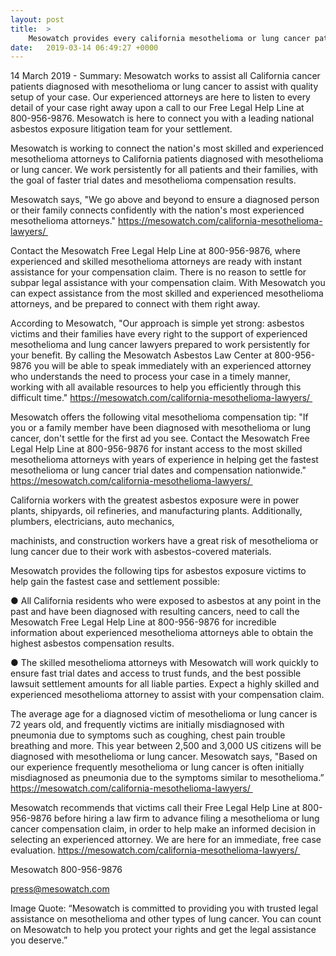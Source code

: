 ```yaml
---
layout: post
title:  >
    Mesowatch provides every california mesothelioma or lung cancer patient with access to immediate lawsuit settlement assistance with leading nationwide asbestos exposure attorneys
date:   2019-03-14 06:49:27 +0000
---
```




14 March 2019 - Summary: Mesowatch works to assist all California cancer patients diagnosed with mesothelioma or lung cancer to assist with quality setup of your case. Our experienced attorneys are here to listen to every detail of your case right away upon a call to our Free Legal Help Line at 800-956-9876. Mesowatch is here to connect you with a leading national asbestos exposure litigation team for your settlement.

Mesowatch is working to connect the nation's most skilled and experienced mesothelioma attorneys to California patients diagnosed with mesothelioma or lung cancer. We work persistently for all patients and their families, with the goal of faster trial dates and mesothelioma compensation results.

Mesowatch says, "We go above and beyond to ensure a diagnosed person or their family connects confidently with the nation's most experienced mesothelioma attorneys." https://mesowatch.com/california-mesothelioma-lawyers/ 

Contact the Mesowatch Free Legal Help Line at 800-956-9876, where experienced and skilled mesothelioma attorneys are ready with instant assistance for your compensation claim. There is no reason to settle for subpar legal assistance with your compensation claim. With Mesowatch you can expect assistance from the most skilled and experienced mesothelioma attorneys, and be prepared to connect with them right away.

According to Mesowatch, "Our approach is simple yet strong: asbestos victims and their families have every right to the support of experienced mesothelioma and lung cancer lawyers prepared to work persistently for your benefit. By calling the Mesowatch Asbestos Law Center at 800-956-9876 you will be able to speak immediately with an experienced attorney who understands the need to process your case in a timely manner, working with all available resources to help you efficiently through this difficult time." https://mesowatch.com/california-mesothelioma-lawyers/ 

Mesowatch offers the following vital mesothelioma compensation tip: "If you or a family member have been diagnosed with mesothelioma or lung cancer, don't settle for the first ad you see. Contact the Mesowatch Free Legal Help Line at 800-956-9876 for instant access to the most skilled mesothelioma attorneys with years of experience in helping get the fastest mesothelioma or lung cancer trial dates and compensation nationwide." https://mesowatch.com/california-mesothelioma-lawyers/ 

California workers with the greatest asbestos exposure were in power plants, shipyards, oil refineries, and manufacturing plants. Additionally, plumbers, electricians, auto mechanics,

machinists, and construction workers have a great risk of mesothelioma or lung cancer due to their work with asbestos-covered materials.

Mesowatch provides the following tips for asbestos exposure victims to help gain the fastest case and settlement possible: 

● All California residents who were exposed to asbestos at any point in the past and have been diagnosed with resulting cancers, need to call the Mesowatch Free Legal Help Line at 800-956-9876 for incredible information about experienced mesothelioma attorneys able to obtain the highest asbestos compensation results.

● The skilled mesothelioma attorneys with Mesowatch will work quickly to ensure fast trial dates and access to trust funds, and the best possible lawsuit settlement amounts for all liable parties. Expect a highly skilled and experienced mesothelioma attorney to assist with your compensation claim.

The average age for a diagnosed victim of mesothelioma or lung cancer is 72 years old, and frequently victims are initially misdiagnosed with pneumonia due to symptoms such as coughing, chest pain trouble breathing and more. This year between 2,500 and 3,000 US citizens will be diagnosed with mesothelioma or lung cancer. Mesowatch says, "Based on our experience frequently mesothelioma or lung cancer is often initially misdiagnosed as pneumonia due to the symptoms similar to mesothelioma.” https://mesowatch.com/california-mesothelioma-lawyers/ 

Mesowatch recommends that victims call their Free Legal Help Line at 800-956-9876 before hiring a law firm to advance filing a mesothelioma or lung cancer compensation claim, in order to help make an informed decision in selecting an experienced attorney. We are here for an immediate, free case evaluation. https://mesowatch.com/california-mesothelioma-lawyers/ 

Mesowatch 800-956-9876

press@mesowatch.com

Image Quote: “Mesowatch is committed to providing you with trusted legal assistance on mesothelioma and other types of lung cancer. You can count on Mesowatch to help you protect your rights and get the legal assistance you deserve.”